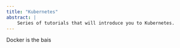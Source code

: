 ```yaml
---
title: "Kubernetes"
abstract: |
    Series of tutorials that will introduce you to Kubernetes.
---
```


Docker is the bais